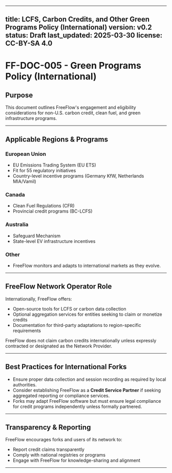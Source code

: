 <!-- SPDX-License-Identifier: CC-BY-SA-4.0 -->

---
title: LCFS, Carbon Credits, and Other Green Programs Policy (International)
version: v0.2
status: Draft
last_updated: 2025-03-30
license: CC-BY-SA 4.0
---

# FF-DOC-005 - Green Programs Policy (International)

## Purpose
This document outlines FreeFlow's engagement and eligibility considerations for non-U.S. carbon credit, clean fuel, and green infrastructure programs.

---

## Applicable Regions & Programs

### European Union
- EU Emissions Trading System (EU ETS)
- Fit for 55 regulatory initiatives
- Country-level incentive programs (Germany KfW, Netherlands MIA/Vamil)

### Canada
- Clean Fuel Regulations (CFR)
- Provincial credit programs (BC-LCFS)

### Australia
- Safeguard Mechanism
- State-level EV infrastructure incentives

### Other
- FreeFlow monitors and adapts to international markets as they evolve.

---

## FreeFlow Network Operator Role

Internationally, FreeFlow offers:
- Open-source tools for LCFS or carbon data collection
- Optional aggregation services for entities seeking to claim or monetize credits
- Documentation for third-party adaptations to region-specific requirements

FreeFlow does not claim carbon credits internationally unless expressly contracted or designated as the Network Provider.

---

## Best Practices for International Forks
- Ensure proper data collection and session recording as required by local authorities.
- Consider establishing FreeFlow as a **Credit Service Partner** if seeking aggregated reporting or compliance services.
- Forks may adapt FreeFlow software but must ensure legal compliance for credit programs independently unless formally partnered.

---

## Transparency & Reporting
FreeFlow encourages forks and users of its network to:
- Report credit claims transparently
- Comply with national registries or programs
- Engage with FreeFlow for knowledge-sharing and alignment

---